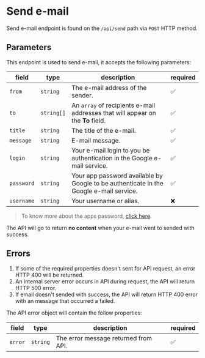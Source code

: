 # Send e-mail

Send e-mail endpoint is found on the `/api/send` path via `POST` HTTP method.

## Parameters

This endpoint is used to send e-mail, it accepts the following parameters:

| field      | type       | description                                                                            | required |
| ---------- | ---------- | -------------------------------------------------------------------------------------- | -------- |
| `from`     | `string`   | The e-mail address of the sender.                                                      | ✅       |
| `to`       | `string[]` | An `array` of recipients e-mail addresses that will appear on the **To** field.        | ✅       |
| `title`    | `string`   | The title of the e-mail.                                                               | ✅       |
| `message`  | `string`   | E-mail message.                                                                        | ✅       |
| `login`    | `string`   | Your e-mail login to you be authentication in the Google e-mail service.               | ✅       |
| `password` | `string`   | Your app password available by Google to be authenticate in the Google e-mail service. | ✅       |
| `username` | `string`   | Your username or alias.                                                                | ❌       |

> To know more about the apps password, [click here](https://myaccount.google.com/apppasswords).

The API will go to return **no content** when your e-mail went to sended with success.

## Errors

1. If some of the required properties doesn't sent for API request, an error HTTP 400 will be returned.
2. An internal server error occurs in API during request, the API will return HTTP 500 error.
3. If email doesn't sended with success, the API will return HTTP 400 error with an message that occurred a failed.

The API error object will contain the follow properties:

| field   | type     | description                          | required |
| ------- | -------- | ------------------------------------ | -------- |
| `error` | `string` | The error message returned from API. | ✅       |
